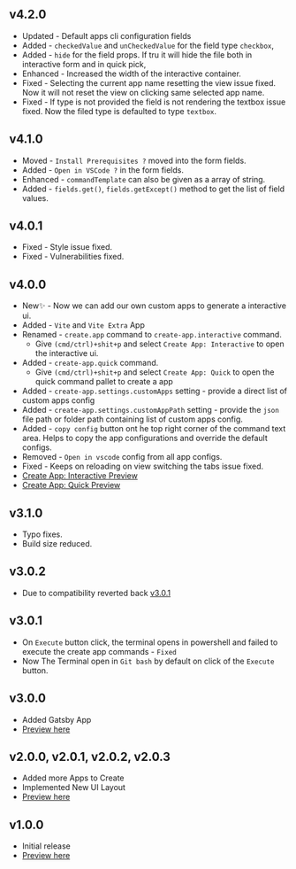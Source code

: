 ## v4.2.0

- Updated - Default apps cli configuration fields
- Added - `checkedValue` and `unCheckedValue` for the field type `checkbox`,
- Added - `hide` for the field props. If tru it will hide the file both in interactive form and in quick pick,
- Enhanced - Increased the width of the interactive container.
- Fixed - Selecting the current app name resetting the view issue fixed. Now it will not reset the view on clicking same selected app name.
- Fixed - If type is not provided the field is not rendering the textbox issue fixed. Now the filed type is defaulted to type `textbox`.

## v4.1.0

- Moved - `Install Prerequisites ?` moved into the form fields.
- Added - `Open in VSCode ?` in the form fields.
- Enhanced - `commandTemplate` can also be given as a array of string.
- Added - `fields.get()`, `fields.getExcept()` method to get the list of field values.

## v4.0.1

- Fixed - Style issue fixed.
- Fixed - Vulnerabilities fixed.

## v4.0.0

- New✨ - Now we can add our own custom apps to generate a interactive ui.
- Added - `Vite` and `Vite Extra` App
- Renamed - `create.app` command to `create-app.interactive` command.
  - Give `(cmd/ctrl)+shit+p` and select `Create App: Interactive` to open the interactive ui.
- Added - `create-app.quick` command.
  - Give `(cmd/ctrl)+shit+p` and select `Create App: Quick` to open the quick command pallet to create a app
- Added - `create-app.settings.customApps` setting - provide a direct list of custom apps config
- Added - `create-app.settings.customAppPath` setting - provide the `json` file path or folder path containing list of custom apps config.
- Added - `copy config` button ont he top right corner of the command text area. Helps to copy the app configurations and override the default configs.
- Removed - `Open in vscode` config from all app configs.
- Fixed - Keeps on reloading on view switching the tabs issue fixed.
- [Create App: Interactive Preview](https://github.com/R35007/create-app-support/blob/version_4/images/preview_interactive.gif?raw=true)
- [Create App: Quick Preview](https://github.com/R35007/create-app-support/blob/version_4/images/preview_quick.gif?raw=true)

## v3.1.0

- Typo fixes.
- Build size reduced.

## v3.0.2

- Due to compatibility reverted back [v3.0.1](#v3.0.1)

## v3.0.1

- On `Execute` button click, the terminal opens in powershell and failed to execute the create app commands - `Fixed`
- Now The Terminal open in `Git bash` by default on click of the `Execute` button.

## v3.0.0

- Added Gatsby App
- [Preview here](https://raw.githubusercontent.com/R35007/create-app-support/master/images/previews/preview_v3.0.0.gif)

## v2.0.0, v2.0.1, v2.0.2, v2.0.3

- Added more Apps to Create
- Implemented New UI Layout
- [Preview here](https://raw.githubusercontent.com/R35007/create-app-support/master/images/previews/preview_v2.0.0.gif)

## v1.0.0

- Initial release
- [Preview here](https://raw.githubusercontent.com/R35007/create-app-support/master/images/previews/preview_v1.0.0.gif)
